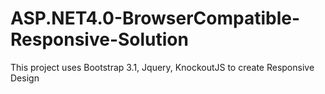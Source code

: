 ASP.NET4.0-BrowserCompatible-Responsive-Solution
================================================

This project uses Bootstrap 3.1, Jquery, KnockoutJS to create Responsive Design
